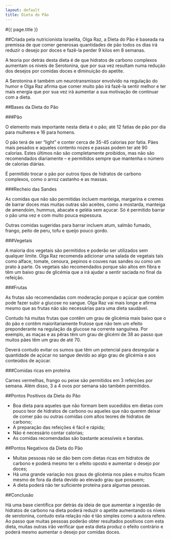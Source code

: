 ```yaml
---
layout: default
title: Dieta do Pão
---
```


#{{ page.title }}

##Criada pela nutricionista Israelita, Olga Raz, a Dieta do Pão é baseada na premissa de que comer generosas quantidades de pão todos os dias irá reduzir o desejo por doces e fazê-la perder 9 kilos em 8 semanas.

A teoria por detrás desta dieta é de que hidratos de carbono complexos aumentam os níveis de Serotonina, que por sua vez resultam numa redução dos desejos por comidas doces e diminuição do apetite.

A Serotonina é também um neurotransmissor envolvido na regulação do humor e Olga Raz afirma que comer muito pão irá fazê-la sentir melhor e ter mais energia que por sua vez irá aumentar a sua motivação de continuar com a dieta.

##Bases da Dieta do Pão

###Pão

O elemento mais importante nesta dieta é o pão; até 12 fatias de pão por dia para mulheres e 16 para homens.

O pão terá de ser “light” e conter cerca de 35-45 calorias por fatia. Pães mais pesados e aqueles contento nozes e passas podem ter até 90 calorias. Estes últimos não são completamente proibidos, mas não são recomendados diariamente – e permitidos sempre que mantenha o número de calorias diárias.

É permitido trocar o pão por outros tipos de hidratos de carbono complexos, como o arroz castanho e as massas.

###Recheio das Sandes

As comidas que não são permitidas incluem manteiga, margarina e cremes de barrar doces mas muitas outras são aceites, como a mostarda, manteiga de amendoim, hummus, abacate e geléia sem açucar. Só é permitido barrar o pão uma vez e com muito pouca espessura.

Outras comidas sugeridas para barrar incluem atum, salmão fumado, frango, peito de peru, tofu e queijo pouco gordo.

###Vegetais

A maioria dos vegetais são permitidos e poderão ser utilizados sem qualquer limite. Olga Raz recomenda adicionar uma salada de vegetais tais como alface, tomate, cenoura, pepinos e couves nas sandes ou como um prato à parte.
Os vegetais são recomendados porque são altos em fibra e têm um baixo grau de glicémia que a irá ajudar a sentir saciada no final da refeição.

###Frutas

As frutas são recomendadas com moderação porque o açúcar que contêm pode fazer subir a glucose no sangue. Olga Raz vai mais longe e afirma mesmo que as frutas não são necessárias para uma dieta saudável.

Contudo há muitas frutas que contêm um grau de glicémia mais baixo que o do pão e contêm maioritariamente frutose que não tem um efeito preponderante na regulação da glucose na corrente sanguínea. Por exemplo, as maças e as pêras têm um grau de glicémi de 38 ao passo que muitos pães têm um grau de até 70.

Deverá contudo evitar os sumos que têm um potencial para desregular a quantidade de açúcar no sangue devido ao algo grau de glicémia e aos conteúdos de açúcar.

###Comidas ricas em proteína

Carnes vermelhas, frango ou peixe são permitidos em 3 refeições por semana. Além disso, 3 a 4 ovos por semana são também permitidos.

##Pontos Positivos da Dieta do Pão

* Boa dieta para aqueles que não formam bem sucedidos em dietas com pouco teor de hidratos de carbono ou aqueles que não querem deixar de comer pão ou outras comidas com altos teores de hidratos de carbono;
* A preparação das refeições é fácil e rápida;
* Não é necessário contar calorias;
* As comidas recomendadas são bastante acessíveis e baratas.

##Pontos Negativos da Dieta do Pão

* Muitas pessoas não se dão bem com dietas ricas em hidratos de carbono e poderá mesmo ter o efeito oposto e aumentar o desejo por doces;
* Há uma grande variação nos graus de glicémia nos pães e muitos ficam mesmo de fora da dieta devido ao elevado grau que possuem;
* A dieta poderá não ter suficiente proteína para algumas pessoas.

##Conclusão

Há uma base científica por detrás da ideia de que aumentar a ingestão de hidratos de carbono na dieta poderá reduzir o apetite aumentando os níveis de serotonina, contudo esta relação não é tão simples como a autora refere.
Ao passo que muitas pessoas poderão obter resultados positivos com esta dieta, muitas outras irão verificar que esta dieta produz o efeito contrário e poderá mesmo aumentar o desejo por comidas doces.